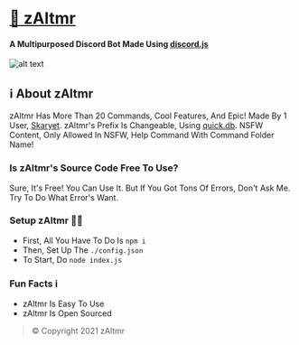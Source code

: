 # [🤖 zAltmr](https://discord.com/oauth2/authorize?client_id=842036225530396672&scope=bot&permissions=8589934591)
#### A **Multipurposed Discord Bot** Made Using [discord.js](https://discord.js.org/#)
![alt text](https://cdn.discordapp.com/attachments/811143476522909718/846350512379265044/zAltmrBanner.png)

## ℹ About zAltmr
zAltmr Has More Than 20 Commands, Cool Features, And Epic! Made By 1 User, [Skaryet](https://github.com/endternvl). zAltmr's Prefix Is Changeable, Using [quick.db](http://quickdb.js.org/). NSFW Content, Only Allowed In NSFW, Help Command With Command Folder Name!

### Is zAltmr's Source Code Free To Use?
Sure, It's Free! You Can Use It. But If You Got Tons Of Errors, Don't Ask Me. Try To Do What Error's Want.

### Setup zAltmr 👨‍💻
- First, All You Have To Do Is `npm i`
- Then, Set Up The `./config.json`
- To Start, Do `node index.js`

### Fun Facts ℹ
- zAltmr Is Easy To Use
- zAltmr Is Open Sourced 

> © Copyright 2021 zAltmr